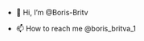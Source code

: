 - 👋 Hi, I’m @Boris-Britv

- 📫 How to reach me @boris_britva_1

<!---
Boris-Britv/Boris-Britv is a ✨ special ✨ repository because its `README.md` (this file) appears on your GitHub profile.
You can click the Preview link to take a look at your changes.
--->
